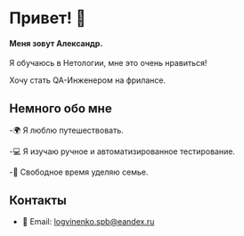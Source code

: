 # Привет! 👋

#### Меня зовут Александр.

 Я обучаюсь в Нетологии, мне это очень нравиться!

 Хочу стать QA-Инженером на фрилансе.

## Немного обо мне

 -🌍 Я люблю путешествовать.

 -💻 Я изучаю ручное и автоматизированное тестирование.

 -💖 Свободное время уделяю семье.


 

## Контакты

 - 📧 Email: logvinenko.spb@eandex.ru
